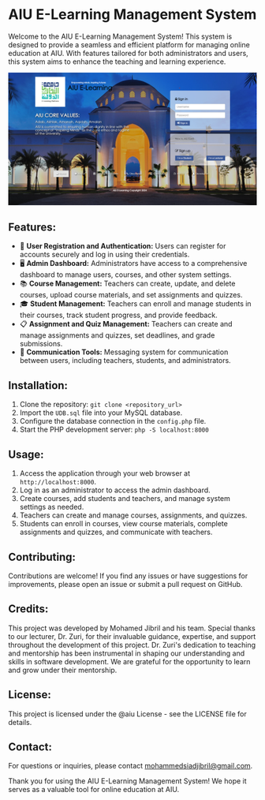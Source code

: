 # AIU E-Learning Management System

Welcome to the AIU E-Learning Management System! This system is designed to provide a seamless and efficient platform for managing online education at AIU. With features tailored for both administrators and users, this system aims to enhance the teaching and learning experience.

![Example Image](Homepage.png)

## Features:
- 📝 **User Registration and Authentication:** Users can register for accounts securely and log in using their credentials.
- 🖥️ **Admin Dashboard:** Administrators have access to a comprehensive dashboard to manage users, courses, and other system settings.
- 📚 **Course Management:** Teachers can create, update, and delete courses, upload course materials, and set assignments and quizzes.
- 🎓 **Student Management:** Teachers can enroll and manage students in their courses, track student progress, and provide feedback.
- 📋 **Assignment and Quiz Management:** Teachers can create and manage assignments and quizzes, set deadlines, and grade submissions.
- 💬 **Communication Tools:** Messaging system for communication between users, including teachers, students, and administrators.

## Installation:
1. Clone the repository: `git clone <repository_url>`
2. Import the `UDB.sql` file into your MySQL database.
3. Configure the database connection in the `config.php` file.
4. Start the PHP development server: `php -S localhost:8000`

## Usage:
1. Access the application through your web browser at `http://localhost:8000`.
2. Log in as an administrator to access the admin dashboard.
3. Create courses, add students and teachers, and manage system settings as needed.
4. Teachers can create and manage courses, assignments, and quizzes.
5. Students can enroll in courses, view course materials, complete assignments and quizzes, and communicate with teachers.

## Contributing:
Contributions are welcome! If you find any issues or have suggestions for improvements, please open an issue or submit a pull request on GitHub.

## Credits:
This project was developed by Mohamed Jibril and his team. Special thanks to our lecturer, Dr. Zuri, for their invaluable guidance, expertise, and support throughout the development of this project. Dr. Zuri's dedication to teaching and mentorship has been instrumental in shaping our understanding and skills in software development. We are grateful for the opportunity to learn and grow under their mentorship.

## License:
This project is licensed under the @aiu License - see the LICENSE file for details.

## Contact:
For questions or inquiries, please contact mohammedsiadjibril@gmail.com.

Thank you for using the AIU E-Learning Management System! We hope it serves as a valuable tool for online education at AIU.
